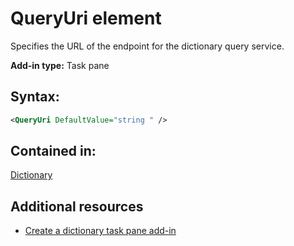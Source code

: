 
# QueryUri element
Specifies the URL of the endpoint for the dictionary query service.

 **Add-in type:** Task pane


## Syntax:


```XML
<QueryUri DefaultValue="string " />
```


## Contained in:

[Dictionary](https://dev.office.com/reference/add-ins/manifest/dictionary)


## Additional resources



- [Create a dictionary task pane add-in](../../docs/word/dictionary-task-pane-add-ins.md)
    
